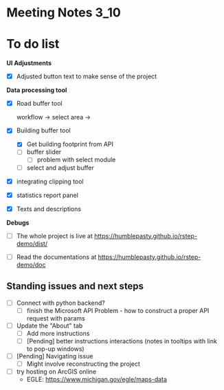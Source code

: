# Meeting Notes 3_10

# To do list

**UI Adjustments**

- [x] Adjusted button text to make sense of the project



**Data processing tool**

- [x] Road buffer tool

  workflow -> select area -> 

- [x] Building buffer tool

  - [x] Get building footprint from API
  - [ ] buffer slider
    - [ ] problem with select module
  - [ ] select and adjust buffer

- [x] integrating clipping tool

- [x] statistics report panel

- [x] Texts and descriptions



**Debugs**

- [ ] The whole project is live at https://humblepasty.github.io/rstep-demo/dist/
- [ ] Read the documentations at https://humblepasty.github.io/rstep-demo/doc



## Standing issues and next steps

- [ ] Connect with python backend?
  - [ ] finish the Microsoft API Problem - how to construct a proper API request with params
- [ ] Update the "About" tab
  - [ ] Add more instructions
  - [ ] [Pending] better instructions interactions (notes in tooltips with link to pop-up windows)
- [ ] [Pending] Navigating issue
  - [ ] Might involve reconstructing the project
- [ ] try hosting on ArcGIS online
  - EGLE: https://www.michigan.gov/egle/maps-data
